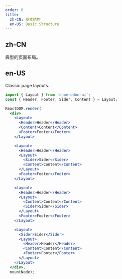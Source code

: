 ```yaml
---
order: 0
title:
  zh-CN: 基本结构
  en-US: Basic Structure
---
```


## zh-CN

典型的页面布局。

## en-US

Classic page layouts.

````jsx
import { Layout } from 'choerodon-ui';
const { Header, Footer, Sider, Content } = Layout;

ReactDOM.render(
  <div>
    <Layout>
      <Header>Header</Header>
      <Content>Content</Content>
      <Footer>Footer</Footer>
    </Layout>

    <Layout>
      <Header>Header</Header>
      <Layout>
        <Sider>Sider</Sider>
        <Content>Content</Content>
      </Layout>
      <Footer>Footer</Footer>
    </Layout>

    <Layout>
      <Header>Header</Header>
      <Layout>
        <Content>Content</Content>
        <Sider>Sider</Sider>
      </Layout>
      <Footer>Footer</Footer>
    </Layout>

    <Layout>
      <Sider>Sider</Sider>
      <Layout>
        <Header>Header</Header>
        <Content>Content</Content>
        <Footer>Footer</Footer>
      </Layout>
    </Layout>
  </div>,
  mountNode);
````

<style>
#components-layout-demo-basic .code-box-demo {
  text-align: center;
}
#components-layout-demo-basic .c7n-layout-header,
#components-layout-demo-basic .c7n-layout-footer {
  background: #7dbcea;
  color: #fff;
}
#components-layout-demo-basic .c7n-layout-footer {
  line-height: 1.5;
}
#components-layout-demo-basic .c7n-layout-sider {
  background: #3ba0e9;
  color: #fff;
  line-height: 120px;
}
#components-layout-demo-basic .c7n-layout-content {
  background: rgba(16, 142, 233, 1);
  color: #fff;
  min-height: 120px;
  line-height: 120px;
}
#components-layout-demo-basic > .code-box-demo > div > .c7n-layout {
  margin-bottom: 48px;
}
#components-layout-demo-basic > .code-box-demo > div > .c7n-layout:last-child {
  margin: 0;
}
</style>
